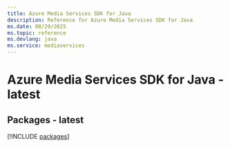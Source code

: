 ```yaml
---
title: Azure Media Services SDK for Java
description: Reference for Azure Media Services SDK for Java
ms.date: 08/29/2025
ms.topic: reference
ms.devlang: java
ms.service: mediaservices
---
```

# Azure Media Services SDK for Java - latest
## Packages - latest
[!INCLUDE [packages](media-services-index.md)]